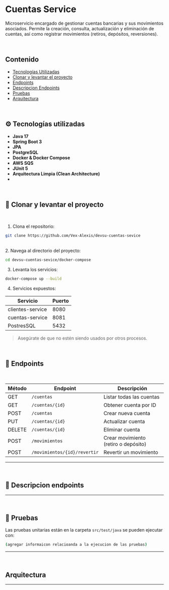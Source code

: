 # Cuentas Service

Microservicio encargado de gestionar cuentas bancarias y sus movimientos asociados. Permite la creación, consulta, actualización y eliminación de cuentas, así como registrar movimientos (retiros, depósitos, reversiones).

<br> <!-- Salto de línea -->

## Contenido

- [Tecnologías Utilizadas](#%EF%B8%8F-tecnologías-utilizadas)
- [Clonar y levantar el proyecto](#-clonar-y-levantar-el-proyecto)
- [Endpoints](#-endpoints)
- [Descripcion Endpoints](#-descripcion-endpoints)
- [Pruebas](#-pruebas)
- [Arquitectura](#arquitectura)



<br> <!-- Salto de línea -->

## ⚙️ Tecnologías utilizadas

- **Java 17**
- **Spring Boot 3**
- **JPA**
- **PostgreSQL**
- **Docker & Docker Compose**
- **AWS SQS**
- **JUnit 5**
- **Arquitectura Limpia (Clean Architecture)**
- 

<br> <!-- Salto de línea -->

## 🔧 Clonar y levantar el proyecto

<br> <!-- Salto de línea -->
1. Clona el repositorio:
```bash
git clone https://github.com/Vex-Alexis/devsu-cuentas-sevice
```
<br> <!-- Salto de línea -->
2. Navega al directorio del proyecto:
```bash
cd devsu-cuentas-sevice/docker-compose
```
3. Levanta los servicios:
```bash
docker-compose up --build
```
4. Servicios expuestos:


| Servicio                | Puerto
|-------------------------|------
| clientes-service        | 8080
| cuentas-service         | 8081
| PostresSQL              | 5432

> Asegúrate de que no estén siendo usados por otros procesos.



<br> <!-- Salto de línea -->
## 🚀 Endpoints
<br> <!-- Salto de línea -->

| Método | Endpoint                | Descripción                             |
|--------|-------------------------|-----------------------------------------|
| GET    | `/cuentas`              | Listar todas las cuentas                |
| GET    | `/cuentas/{id}`         | Obtener cuenta por ID                   |
| POST   | `/cuentas`              | Crear nueva cuenta                      |
| PUT    | `/cuentas/{id}`         | Actualizar cuenta                       |
| DELETE | `/cuentas/{id}`         | Eliminar cuenta                         |
| POST   | `/movimientos`          | Crear movimiento (retiro o depósito)    |
| POST   | `/movimientos/{id}/revertir` | Revertir un movimiento             |

---
<br> <!-- Salto de línea -->
## 🚀 Descripcion endpoints

---
<br> <!-- Salto de línea -->
## 🧪 Pruebas
Las pruebas unitarias están en la carpeta `src/test/java` se pueden ejecutar con:

```bash
(agregar informaicon relacioanda a la ejecucion de las pruebas)
```

---
<br> <!-- Salto de línea -->
## Arquitectura



---
